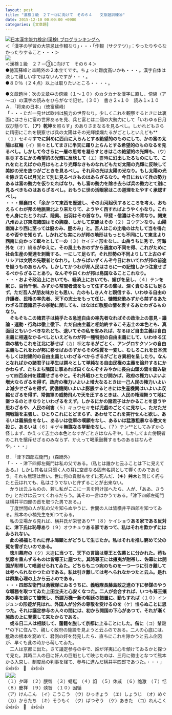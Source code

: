 ```yaml
---
layout: post
title: "漢検１級　２７－③に向けて　その６４　　文章題訓練㉚"
date: 2015-12-10 00:00:00 +0900
categories: [文章題]
---
```


[![](/syuusyuu9701/assets/images/漢検１級-２７－③に向けて-その６４-文章題訓練㉚-br_c_3028_1.gif)](http://blog.with2.net/link.php?1659096:3028 "日本漢字能力検定(漢検) ブログランキングへ")[日本漢字能力検定(漢検) ブログランキングへ](http://blog.with2.net/link.php?1659096:3028)  
＜「漢字の学習の大禁忌は作輟なり」・・・「作輟（サクテツ）」：やったりやらなかったりすること・・・＞  
![](/syuusyuu9701/assets/images/漢検１級-２７－③に向けて-その６４-文章題訓練㉚-2c663b310e48b345d0704211994d2ecd.jpg)  
＜漢検１級　２７－③に向けて　その６４＞  
●徳富蘇峰と森鴎外の２本立てです。ちょっと難度高いかも・・・。漢字自体は決して難しい字ではないんですが・・・。  
●８０％（２４点）以上は取りたいところ・・・・。  
  
●文章題㉚：次の文章中の傍線（１～１０）のカタカナを漢字に直し、傍線（ア～コ）の漢字の読みをひらがなで記せ。（３０）　書き２×１０　読み１×１０  
Ａ．「将来の日本」（徳富蘇峰）  
「・・・ただ一見せば欧州は腕力の世界なり。少しくこれを観察するときには裏面にはさらに富の世界あるを見、兵と富とは二個の大勢力にして「いわゆる日月双び懸りて、**（ア）乾坤**を照らす」のありさまなるを見るべし。しかれどもさらに精密にこれを観察せば兵の太陽はその光輝燦爛たるがごとしといえども**（１）セキキ**すでに斜めに西山に入らんとする絶望的のものにして、かの富の太陽は紅輪**（イ）杲々**としてまさに半天に躍り上らんとする希望的のものなるを見るべし。しかして今さらに一層の思考を凝らすときはこの絶望的の光輝も、**（ウ）畢竟**するにかの希望的の光輝に反映して**（エ）霎時**に幻出したるものにして、これをたとえばかの月はもとより光輝なきものなれどもただ太陽の光輝に反映して美妙の光を放つがごときを見るべし。それ月の光は太陽の光なり。もし太陽の光を除き去らば月光とて別に見るべきものはあらざるなり。今日において兵の勢力あるは富の勢力を仮りたればなり。もし富の勢力を除き去らば兵の勢力とて別に見るべきものはあらざるべし。おもうに世の活眼家はこの道理をたやすく承認すべし。  
・・・頼襄曰く「余かつて東西を歴遊し、その山河起伏するところを考え、おもえらくわが邦の地脈東北より来たりて、ようやく西すればようやく小なり。これを人身にたとうれば、陸奥、出羽はその首なり。甲斐・信濃はその背なり。関東八州および東海諸国はその胸腹、しかして京畿はその**（２）ヨウデン**なり。山陽南海より西に至っては股のみ、脛のみ」と。吾人はこの比喩のはたして当を得たるや否やを知らず。しかれども実にわが邦の地形はもっとも不同にして東北より西南に向かって蜒々として一の**（３）セイテイ**形をなし、山岳うちに秀で、河海外を**（オ）繞**るがゆえに、その風土もおのずから適度の不同を得、これがために社会生産の発達を刺衝する、一にして足らず。それ形勢の不同よりして上古のギリシアは文明の先鞭者となれり。しからばいずくんぞ今日においてわが邦の前途を疑うものあらんや。しかしてかつわが邦人民はさらに一の記憶しかつ注意せざるべからざることあり。なんぞや曰くわが邦は島国なることこれなり。  
・・・およそ政治上においても、経済上においても、媚びを呈し、**（４）テン**を献じ、百怜千悧、みずから幇間者流をもって任ずるの輩は、深く責むるにも足らず。ただ吾人が朋友味方とも思い、たのもしき人々と親信する、いわゆる自由の弁護者、民権の率先者、天下の志士をもって任じ、慷慨悲歌みずから禁ずるあたわざる正義諸君子の挙動に関しても、はなはだ敬服の情を表するあたわざるものなり。  
　そもそもこの諸君子は純乎たる急進自由の率先者なればその政治上の意見・議論・運動・行為は徹上徹下、ただ自由主義と相始終するこそ志士の本色とも、真面目ともいうべきなれども、退いてその私を省みれば、なるほど自由主義は自由主義に相違なかるべしといえどもわが邦一種特別の自由主義にして、いわゆる江南の橘もこれを江北に移せば**（カ）枳**となるがごとく、アングロサクソンの自由主義もこれをわが邦に移せばおのずからその性質を一変し、むしろこれを日本流もしくは封建的の自由主義といわざるべからざるがごとき異相を呈したり。なんとなればかの諸君子は平生は諤々として単純なる自由民権の主義を論弁するにかかわらず、たちまち隣国に事あれば曰くなんぞすみやかに長白山頭の雲を踏み破って四百余州を蹂躙せざるやと。それ外戦ひとたび開かば、政府の権力いよいよ増大ならざるを得ず。政府の権力いよいよ増大なるときは一己人民の権力いよいよ減少せざるを得ず。武備機関いよいよ膨脹するときには生産機関はいよいよ収縮せざるを得ず、常備軍の威勢飛んで天を圧するときは、人民の権理舞うて地に墜つるのときなりといわざるをえず。しかるにかの諸君子はかかることを思うや思わざるや、人民の利害**（５）キュウセキ**をば児戯のごとくに見なし、ただただ開戦論を主張し、ひとりこれにとどまらず、あわせてこれを実行せんと欲し、あるいは義捐金をなし、あるいは従軍の嘆願をなし、あるいは猛激粗暴なる檄文を投じ、あるいは**（６）キゲキ**無謀なる挙動をなし、**（７）テン**としてみずから怪しまず、かえって志士の本色となすがごときはなんぞや。しかしてまた傍観者のこれを擯斥せざるのみならず、かえって喝采鼓舞するものあるはなんぞや。・・・」  
  
Ｂ．「津下四郎左衛門」（森鴎外）  
「・・・津下四郎左衛門は私の父である。（私とは誰かと云ふことは下に見えてゐる。）しかし其名は只聞く人の耳に空虚なる固有名詞として響くのみであらう。それも無理は無い。世に何の貢献もせずに死んだ、**（キ）艸木**と同じく朽ちたと云はれても、私はさうでないと弁ずることが出来ない。  
　かうは云ふものの、若し私がここに一言を附け加へたら、人が、「ああ、さうか」とだけは云つてくれるだらう。其その一言はかうである。「津下四郎左衛門は横井平四郎の首を取つた男である。」  
　丁度世間の人が私の父を知らぬやうに、世間の人は皆横井平四郎を知つてゐる。熊本の小楠先生を知つてゐる。  
　私の立場から見れば、横井氏が栄誉あり**（８）ケイショウ**ある家である反対に、津下氏は恥辱あり**（９）オウキュウ**ある家であつて、私はそれを歎かずにはゐられない。  
　此の禍福とそれに伴ふ晦顕とがどうして生じたか。私はそれを推し窮めて父の冤を雪ぎたいのである。  
　徳川幕府の**（ク）末造**に当つて、天下の言論は尊王と佐幕とに分かれた。苟も気節を重んずるものは皆尊王に趨つた。其時尊王には攘夷が附帯し、佐幕には開国が附帯して唱道せられてゐた。どちらも二つ宛のものを一つ一つに引き離しては考へられなかつたのである。私は引き離しては考へられなかつたと云ふ。是れは群集心理の上から云ふのである。  
・・・四郎左衛門は勇戦隊にゐるうちに、義戦隊長藤島政之進の下に参謀のやうな職務を取つてゐた上田立夫と心安くなつた。二人が会合すれば、いつも尊王攘夷の事を談じて慷慨し、所謂万機一新の朝廷の措置に、動もすれば**（１０）インジュン**の形迹が見はれ、外国人が分外の尊敬を受けるのを**（ケ）慊**らぬことに思つた。それは議定参与の人々の間には、初から開国の下心があつて、それが漸く施政の上に発露して来たからである。  
　或る日二人は相談して、藩籍を脱して京都に上ることにした。偕に**（コ）輦轂**の下に住んで、親しく政府の施設を見ようと云ふのである。二人の心底には、秕政の根本を窮めて、君側の奸を発見したら、直ちにこれを除かうと云ふ企図が、早くも此の時から萌してゐた。  
　二人は京都に出た。さて議定参与の中で、誰が洋夷に心を傾けてゐるかと探つて見た。其時二人の目に奸人の巨魁として映じたのは、三月に徴士となつて熊本から入京し、制度局の判事を経て、参与に進んだ横井平四郎であつた。・・・」  
👍👍👍　🐑　👍👍👍  
![](/syuusyuu9701/assets/images/漢検１級-２７－③に向けて-その６４-文章題訓練㉚-c87e1ee91a67220119f7be016310d996.jpg)![](/syuusyuu9701/assets/images/漢検１級-２７－③に向けて-その６４-文章題訓練㉚-c87e1ee91a67220119f7be016310d996.jpg)  
（１）夕暉　（２）腰臀　（３）蜻蜓　（４）諂　（５）休戚　（６）詭激　（７）恬　（８）慶祥　（９）殃咎　（１０）因循  
（ア）けんこん　（イ）こうこう　（ウ）ひっきょう　（エ）しょうじ　（オ）めぐ　（カ）からたち　（キ）そうもく　（ク）ばつぞう　（ケ）あきた　（コ）れんこく  
👍👍👍　🐑　👍👍👍  
  